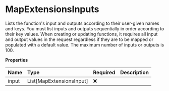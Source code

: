 # MapExtensionsInputs

Lists the function's input and outputs according to their user-given names and keys. You must list inputs and outputs sequentially in order according to their key values. When creating or updating functions, it requires all input and output values in the request regardless if they are to be mapped or populated with a default value. The maximum number of inputs or outputs is 100.

**Properties**

| Name  | Type                     | Required | Description |
| :---- | :----------------------- | :------- | :---------- |
| input | List[MapExtensionsInput] | ❌       |             |

